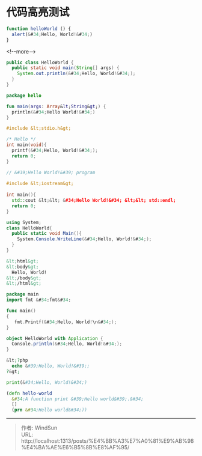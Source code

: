 # 代码高亮测试


```js
function helloWorld () {
  alert(&#34;Hello, World!&#34;)
}
```

&lt;!--more--&gt;

```java
public class HelloWorld {
  public static void main(String[] args) {
    System.out.println(&#34;Hello, World!&#34;);
  }
}
```

```kotlin
package hello

fun main(args: Array&lt;String&gt;) {
  println(&#34;Hello World!&#34;)
}
```

```c
#include &lt;stdio.h&gt;

/* Hello */
int main(void){
  printf(&#34;Hello, World!&#34;);
  return 0;
}
```

```cpp
// &#39;Hello World!&#39; program 
 
#include &lt;iostream&gt;
 
int main(){
  std::cout &lt;&lt; &#34;Hello World!&#34; &lt;&lt; std::endl;
  return 0;
}
```

```cs
using System;
class HelloWorld{
  public static void Main(){ 
    System.Console.WriteLine(&#34;Hello, World!&#34;);
  }
}
```

```html
&lt;html&gt;
&lt;body&gt;
  Hello, World!
&lt;/body&gt;
&lt;/html&gt;
```

```go
package main
import fmt &#34;fmt&#34;

func main() 
{
   fmt.Printf(&#34;Hello, World!\n&#34;);
}
```

```scala
object HelloWorld with Application {
  Console.println(&#34;Hello, World!&#34;);
}
```

```php
&lt;?php
  echo &#39;Hello, World!&#39;;
?&gt;
```

```python
print(&#34;Hello, World!&#34;) 
```

```clojure
(defn hello-world
  &#34;A function print &#39;Hello world&#39;.&#34;
  []
  (prn &#34;Hello world&#34;))
```

---

> 作者: WindSun  
> URL: http://localhost:1313/posts/%E4%BB%A3%E7%A0%81%E9%AB%98%E4%BA%AE%E6%B5%8B%E8%AF%95/  

